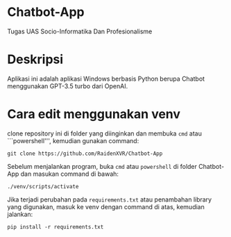 # Chatbot-App
Tugas UAS Socio-Informatika Dan Profesionalisme

# Deskripsi
Aplikasi ini adalah aplikasi Windows berbasis Python berupa Chatbot menggunakan GPT-3.5 turbo dari OpenAI. 

# Cara edit menggunakan venv
clone repository ini di folder yang diinginkan dan membuka ```cmd``` atau ```powershell''', kemudian gunakan command:
```
git clone https://github.com/RaidenXVR/Chatbot-App
```
Sebelum menjalankan program, buka ```cmd``` atau ```powershell``` di folder Chatbot-App dan masukan command di bawah:
```
./venv/scripts/activate
```
Jika terjadi perubahan pada ```requirements.txt``` atau penambahan library yang digunakan, masuk ke venv dengan command di atas, kemudian jalankan:
```
pip install -r requirements.txt
```

